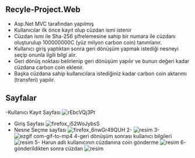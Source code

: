 ## Recyle-Project.Web
- Asp.Net MVC tarafından yapılmış 
- Kullanıcılar ilk önce kayıt olup cüzdan ismi istenir 
- Cüzdan ismi ile Sha-256 şifrelemesine sahip bir numara ile cüzdanı oluşturulup 100000000C (yüz milyon carbon coin) tanımlanır.
- Kullanıcı giriş yaptıktan sonra geri dönüşüm yapmak istediği nesneyi seçip onunla ilgili bilgi alır.
- Geri dönüş noktası belirlenip geri dönüşüm yapılır ve bunun değeri kadar cüzdana carbon coin eklenir.
- Başka cüzdana sahip kullanıcılara istediğiniz kadar carbon coin aktarımı (transferi) yapılır.
## Sayfalar
-Kullanıcı Kayıt Sayfası
![rEbcVQj3Pt](https://user-images.githubusercontent.com/74324563/234346465-89c43f5d-b7ae-4e45-9756-ea3a7aa1cb59.png)
- Giriş Sayfası
![firefox_i52WoJybsS](https://user-images.githubusercontent.com/74324563/234346718-95aae8b0-1f16-47bf-8c80-52e63fb9a1f5.png)
- Nesne Seçme sayfası
![firefox_6nwGr49QUH](https://user-images.githubusercontent.com/74324563/234346866-06603571-252d-4f47-9514-9ee611392927.png)
2- 
![resim](https://user-images.githubusercontent.com/74324563/234346952-d4520752-3181-4768-a552-7d64db266372.png)
3-
![ezgif com-gif-to-mp4](https://user-images.githubusercontent.com/74324563/234347555-2c2d80c1-bcef-48c1-966e-a8bf39c9fcde.gif)
4-geri dönüşüm sonrası kullanıcı bilgileri
![resim](https://user-images.githubusercontent.com/74324563/234347932-6e9695dd-c527-4b2a-958b-a845858bec4a.png)
5- Harun adlı kullanıcının cüzdanına coin gönderme
![resim](https://user-images.githubusercontent.com/74324563/234348469-33836152-5644-4707-977a-e105f6c4061c.png)
6- gönderildikten sonra cüzdan 
![resim](https://user-images.githubusercontent.com/74324563/234348581-77663045-579a-4236-8368-f2145dad1bc9.png)
